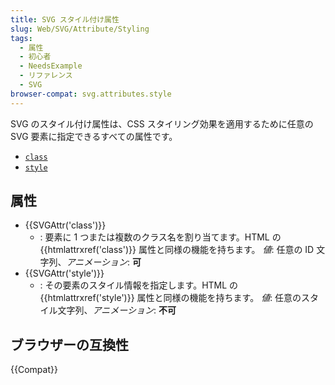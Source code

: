 ```yaml
---
title: SVG スタイル付け属性
slug: Web/SVG/Attribute/Styling
tags:
  - 属性
  - 初心者
  - NeedsExample
  - リファレンス
  - SVG
browser-compat: svg.attributes.style
---
```

SVG のスタイル付け属性は、CSS スタイリング効果を適用するために任意の SVG 要素に指定できるすべての属性です。

*   [`class`](#attr-class)
*   [`style`](#attr-style)

## 属性

*   {{SVGAttr('class')}}
    *   : 要素に 1 つまたは複数のクラス名を割り当てます。HTML の {{htmlattrxref('class')}} 属性と同様の機能を持ちます。
        *値*: 任意の ID 文字列、*アニメーション*: **可**
*   {{SVGAttr('style')}}
    *   : その要素のスタイル情報を指定します。HTML の {{htmlattrxref('style')}} 属性と同様の機能を持ちます。
        *値*: 任意のスタイル文字列、*アニメーション*: **不可**

## ブラウザーの互換性

{{Compat}}
